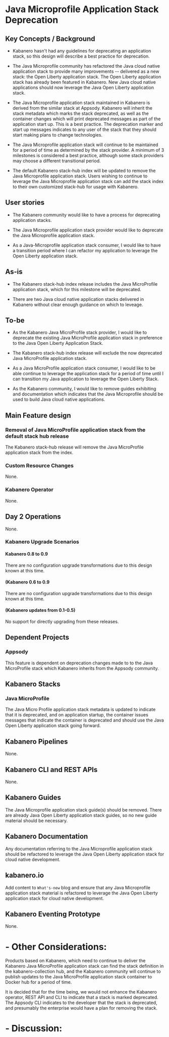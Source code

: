 # Java Microprofile Application Stack Deprecation

## Key Concepts / Background
- Kabanero hasn't had any guidelines for deprecating an application stack, so this design will describe a best practice for deprecation.

- The Java Microprofile community has refactored the Java cloud native  application stack to provide many improvements -- delivered as a new stack: the Open Liberty application stack.  The Open Liberty application stack has already been featured in Kabanero.  New Java cloud native applications should now leverage the Java Open Liberty application stack.

- The Java Microprofile application stack maintained in Kabanero is derived from the similar stack at Appsody.  Kabanero will inherit the stack metadata which marks the stack deprecated, as well as the container changes which will print deprecated messages as part of the application start up.  This is a best practice.  The deprecation marker and start up messages indicates to any user of the stack that they should start making plans to change technologies.

- The Java Microprofile application stack will continue to be maintained for a period of time as determined by the stack provider.  A minimum of 3 milestones is considered a best practice, although some stack providers may choose a different transitional period.

- The default Kabanero stack-hub index will be updated to remove the Java Microprofile application stack.  Users wishing to continue to leverage the Java Microprofile application stack can add the stack index to their own customized stack-hub for usage with Kabanero.

## User stories

- The Kabanero community would like to have a process for deprecating  application stacks.

- The Java Microprofile application stack provider would like to deprecate the Java Microprofile application stack.

- As a Java-Microprofile application stack consumer, I would like to have a transition period where I can refactor my application to leverage the Open Liberty application stack.

## As-is

- The Kabanero stack-hub index release includes the Java MicroProfile application stack, which for this milestone will be deprecated.

- There are two Java cloud native application stacks delivered in Kabanero without clear enough guidance on which to leveage.

## To-be

- As the Kabanero Java MicroProfile stack provider, I would like to deprecate the existing Java MicroProfile application stack in preference to the Java Open Liberty Application Stack.

- The Kabanero stack-hub index release will exclude the now deprecated Java MicroProfile application stack.

- As a Java MicroProfile application stack consumer, I would like to be able continue to leverage the application stack for a period of time until I can transition my Java application to leverage the Open Liberty Stack.

- As the Kabanero community, I would like to remove guides exhibiting and documentation which indicates that the Java Microprofile should be used to build Java cloud native applications.

## Main Feature design

### Removal of Java MicroProfile application stack from the default stack hub release

The Kabanero stack-hub release will remove the Java MicroProfile application stack from the index.

### Custom Resource Changes

None.

### Kabanero Operator

None.

## Day 2 Operations

None.

### Kabanero Upgrade Scenarios

#### Kabanero 0.8 to 0.9

There are no configuration upgrade transformations due to this design known at this time.

#### (Kabanero 0.6 to 0.9

There are no configuration upgrade transformations due to this design known at this time.

#### (Kabanero updates from 0.1-0.5)

No support for directly upgrading from these releases.

##  Dependent Projects

### Appsody

This feature is dependent on deprecation changes made to to the Java MicroProfile stack which Kabanero inherits from the Appsody community. 

## Kabanero Stacks

### Java MicroProfile

The Java Micro Profile application stack metadata is updated to indicate that it is deprecated, and on application startup, the container issues messages that indicate the container is deprecated and should use the Java Open Liberty application stack going forward.

## Kabanero Pipelines

None.

## Kabanero CLI and REST APIs

None.

## Kabanero Guides

The Java Microprofile application stack guide(s) should be removed.  There are already Java Open Liberty application stack guides, so no new guide material should be necessary.

## Kabanero Documentation

Any documentation referring to the Java Microprofile application stack should be refactored to leverage the Java Open Liberty application stack for cloud native development.

## kabanero.io

Add content to `What's-new` blog and ensure that any Java Microprofile application stack material is refactored to leverage the Java Open Liberty application stack for cloud native development.

## Kabanero Eventing Prototype

None.

#  - Other Considerations:  

Products based on Kabanero, which need to continue to deliver the Kabanero Java MicroProfile application stack can find the stack definition in the kabanero-collection hub, and the Kabanero community will continue to publish updates to the Java MicroProfile application stack container to Docker hub for a period of time.

It is decided that for the time being, we would not enhance the Kabanero operator, REST API and CLI to indicate that a stack is marked deprecated.  The Appsody CLI indicates to the developer that the stack is deprecated, and presumably the enterprise would have a plan for removing the stack.

#  - Discussion:  

